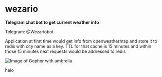   # wezario

**Telegram chat bot to get current weather info**

Telegram: @Wezariobot

Application at first time would get info from openweathermap and store it to redis with city name as a key.
TTL for that cache is 15 minutes and within those 15 minutes next requests would be addressed to redis

  ![Image of Gopher with umbrella](https://phillipsoft.com/images/posts/alexa-golang/umbrella.svg)

helo
